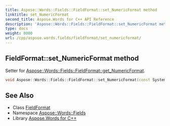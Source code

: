 ```yaml
---
title: Aspose::Words::Fields::FieldFormat::set_NumericFormat method
linktitle: set_NumericFormat
second_title: Aspose.Words for C++ API Reference
description: 'Aspose::Words::Fields::FieldFormat::set_NumericFormat method. Setter for Aspose::Words::Fields::FieldFormat::get_NumericFormat in C++.'
type: docs
weight: 8000
url: /cpp/aspose.words.fields/fieldformat/set_numericformat/
---
```

## FieldFormat::set_NumericFormat method


Setter for [Aspose::Words::Fields::FieldFormat::get_NumericFormat](../get_numericformat/).

```cpp
void Aspose::Words::Fields::FieldFormat::set_NumericFormat(const System::String &value)
```

## See Also

* Class [FieldFormat](../)
* Namespace [Aspose::Words::Fields](../../)
* Library [Aspose.Words for C++](../../../)
